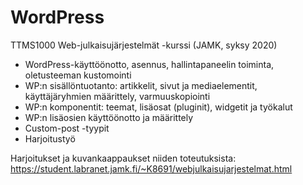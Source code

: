 # WordPress

TTMS1000 Web-julkaisujärjestelmät -kurssi (JAMK, syksy 2020)
- WordPress-käyttöönotto, asennus, hallintapaneelin toiminta, oletusteeman kustomointi  
- WP:n sisällöntuotanto: artikkelit, sivut ja mediaelementit, käyttäjäryhmien määrittely, varmuuskopiointi  
- WP:n komponentit: teemat, lisäosat (pluginit), widgetit ja työkalut  
- WP:n lisäosien käyttöönotto ja määrittely  
- Custom-post -tyypit  
- Harjoitustyö  

Harjoitukset ja kuvankaappaukset niiden toteutuksista:  
https://student.labranet.jamk.fi/~K8691/webjulkaisujarjestelmat.html  

